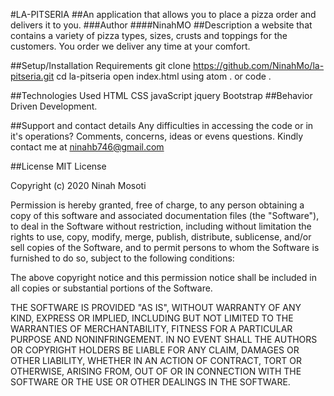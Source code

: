 #LA-PITSERIA
##An application that allows you to place a pizza order and delivers it to you.
###Author
####NinahMO
##Description
a website that contains a variety of pizza types, sizes, crusts and toppings for the customers. You order we deliver any time at your comfort.

##Setup/Installation Requirements
git clone https://github.com/NinahMo/la-pitseria.git
cd la-pitseria
open index.html using atom . or code .

##Technologies Used
HTML
CSS
javaScript
jquery
Bootstrap
##Behavior Driven Development.

##Support and contact details
Any difficulties in accessing the code or in it's operations? Comments, concerns, ideas or evens questions. Kindly contact me at ninahb746@gmail.com 

##License
MIT License

Copyright (c) 2020 Ninah Mosoti

Permission is hereby granted, free of charge, to any person obtaining a copy of this software and associated documentation files (the "Software"), to deal in the Software without restriction, including without limitation the rights to use, copy, modify, merge, publish, distribute, sublicense, and/or sell copies of the Software, and to permit persons to whom the Software is furnished to do so, subject to the following conditions:

The above copyright notice and this permission notice shall be included in all copies or substantial portions of the Software.

THE SOFTWARE IS PROVIDED "AS IS", WITHOUT WARRANTY OF ANY KIND, EXPRESS OR IMPLIED, INCLUDING BUT NOT LIMITED TO THE WARRANTIES OF MERCHANTABILITY, FITNESS FOR A PARTICULAR PURPOSE AND NONINFRINGEMENT. IN NO EVENT SHALL THE AUTHORS OR COPYRIGHT HOLDERS BE LIABLE FOR ANY CLAIM, DAMAGES OR OTHER LIABILITY, WHETHER IN AN ACTION OF CONTRACT, TORT OR OTHERWISE, ARISING FROM, OUT OF OR IN CONNECTION WITH THE SOFTWARE OR THE USE OR OTHER DEALINGS IN THE SOFTWARE.